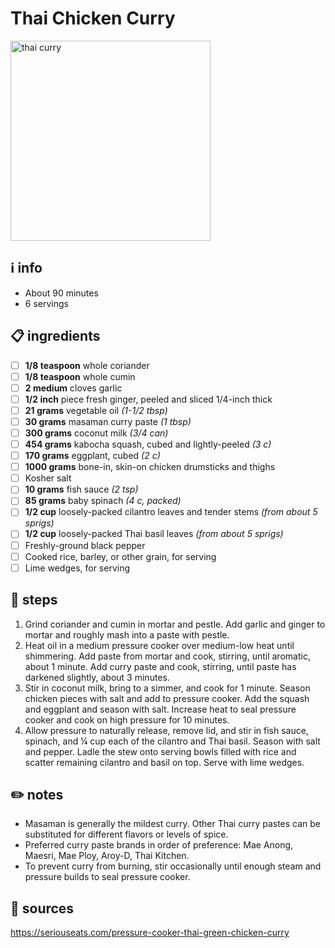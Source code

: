 # Thai Chicken Curry
<img src="https://www.seriouseats.com/thmb/jv5trsF4NGPZf3_weFk0UGF7PFQ=/610x343/smart/filters:no_upscale()/__opt__aboutcom__coeus__resources__content_migration__serious_eats__seriouseats.com__recipes__images__2014__04__20140402-pressure-cooker-thai-chicken-squash-eggplant-spinach-curry-08-edit-8473c1e06bad471b81802b77889aaba5.jpg" alt="thai curry" width="320"/>

## ℹ️ info
* About 90 minutes
* 6 servings

## 📋 ingredients
- [ ] **1/8	teaspoon**	whole coriander
- [ ] **1/8	teaspoon**	whole cumin
- [ ] **2	medium**	cloves garlic
- [ ] **1/2	inch**	piece fresh ginger, peeled and sliced 1/4-inch thick
- [ ] **21	grams**	vegetable oil *(1-1/2 tbsp)*
- [ ] **30	grams**	masaman curry paste *(1 tbsp)*
- [ ] **300	grams**	coconut milk *(3/4 can)*
- [ ] **454	grams**	kabocha squash, cubed and lightly-peeled *(3 c)*
- [ ] **170	grams**	eggplant, cubed *(2 c)*
- [ ] **1000	grams**	bone-in, skin-on chicken drumsticks and thighs
- [ ] Kosher salt
- [ ] **10	grams**	fish sauce *(2 tsp)*
- [ ] **85	grams**	baby spinach *(4 c, packed)*
- [ ] **1/2	cup**	loosely-packed cilantro leaves and tender stems *(from about 5 sprigs)*
- [ ] **1/2	cup**	loosely-packed Thai basil leaves *(from about 5 sprigs)*
- [ ] Freshly-ground black pepper
- [ ] Cooked rice, barley, or other grain, for serving
- [ ] Lime wedges, for serving

## 🔪 steps
1. Grind coriander and cumin in mortar and pestle. Add garlic and ginger to mortar and roughly mash into a paste with pestle.
2. Heat oil in a medium pressure cooker over medium-low heat until shimmering. Add paste from mortar and cook, stirring, until aromatic, about 1 minute. Add curry paste and cook, stirring, until paste has darkened slightly, about 3 minutes.
3. Stir in coconut milk, bring to a simmer, and cook for 1 minute. Season chicken pieces with salt and add to pressure cooker. Add the squash and eggplant and season with salt. Increase heat to seal pressure cooker and cook on high pressure for 10 minutes.
4. Allow pressure to naturally release, remove lid, and stir in fish sauce, spinach, and ¼ cup each of the cilantro and Thai basil. Season with salt and pepper. Ladle the stew onto serving bowls filled with rice and scatter remaining cilantro and basil on top. Serve with lime wedges.

## ✏️ notes
* Masaman is generally the mildest curry. Other Thai curry pastes can be substituted for different flavors or levels of spice.
* Preferred curry paste brands in order of preference: Mae Anong, Maesri, Mae Ploy, Aroy-D, Thai Kitchen.
* To prevent curry from burning, stir occasionally until enough steam and pressure builds to seal pressure cooker.

## 🔗 sources
https://seriouseats.com/pressure-cooker-thai-green-chicken-curry
